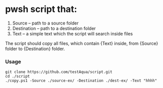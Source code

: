 # pwsh script that:
1. Source – path to a source folder
2. Destination – path to a destination folder
3. Text – a simple text which the script will search inside files

The script should copy all files, which contain {Text} inside, from {Source} folder to {Destination} folder.

### Usage
```
git clone https://github.com/testAqua/script.git
cd ./script
./copy.ps1 -Source ./source-ex/ -Destination ./dest-ex/ -Text "hhhh"
```